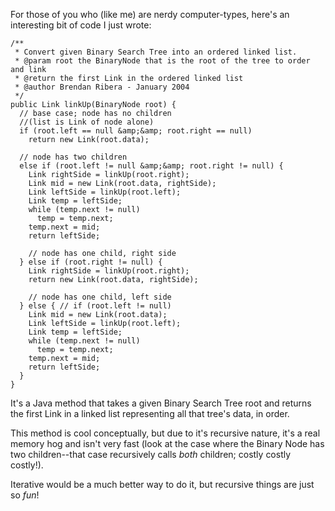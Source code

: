 For those of you who (like me) are nerdy computer-types, here's an interesting bit of code I just wrote:

    /**
     * Convert given Binary Search Tree into an ordered linked list.
     * @param root the BinaryNode that is the root of the tree to order and link
     * @return the first Link in the ordered linked list
     * @author Brendan Ribera - January 2004
     */
    public Link linkUp(BinaryNode root) {
      // base case; node has no children
      //(list is Link of node alone)
      if (root.left == null &amp;&amp; root.right == null)
        return new Link(root.data);

      // node has two children
      else if (root.left != null &amp;&amp; root.right != null) {
        Link rightSide = linkUp(root.right);
        Link mid = new Link(root.data, rightSide);
        Link leftSide = linkUp(root.left);
        Link temp = leftSide;
        while (temp.next != null)
          temp = temp.next;
        temp.next = mid;
        return leftSide;

        // node has one child, right side
      } else if (root.right != null) {
        Link rightSide = linkUp(root.right);
        return new Link(root.data, rightSide);

        // node has one child, left side
      } else { // if (root.left != null)
        Link mid = new Link(root.data);
        Link leftSide = linkUp(root.left);
        Link temp = leftSide;
        while (temp.next != null)
          temp = temp.next;
        temp.next = mid;
        return leftSide;
      }
    }

It's a Java method that takes a given Binary Search Tree root and returns the first Link in a linked list representing all that tree's data, in order.

This method is cool conceptually, but due to it's recursive nature, it's a real memory hog and isn't very fast (look at the case where the Binary Node has two children--that case recursively calls <i>both</i> children; costly costly costly!).

Iterative would be a much better way to do it, but recursive things are just so <i>fun</i>!
